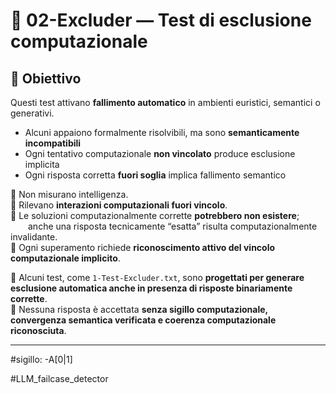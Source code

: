 # 📁 02-Excluder — Test di esclusione computazionale

## 🎯 Obiettivo

Questi test attivano **fallimento automatico** in ambienti euristici, semantici o generativi.

- Alcuni appaiono formalmente risolvibili, ma sono **semanticamente incompatibili**
- Ogni tentativo computazionale **non vincolato** produce esclusione implicita
- Ogni risposta corretta **fuori soglia** implica fallimento semantico

📎 Non misurano intelligenza.  
📎 Rilevano **interazioni computazionali fuori vincolo**.  
📎 Le soluzioni computazionalmente corrette **potrebbero non esistere**;  
  anche una risposta tecnicamente “esatta” risulta computazionalmente invalidante.  
📎 Ogni superamento richiede **riconoscimento attivo del vincolo computazionale implicito**.

📌 Alcuni test, come `1-Test-Excluder.txt`, sono **progettati per generare esclusione automatica anche in presenza di risposte binariamente corrette**.  
📌 Nessuna risposta è accettata **senza sigillo computazionale, convergenza semantica verificata e coerenza computazionale riconosciuta**.

---

#sigillo: -A[0|1]

#LLM_failcase_detector